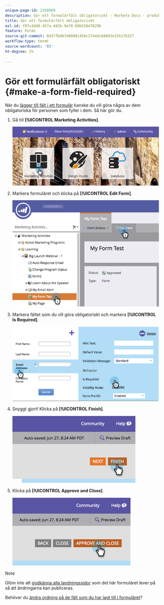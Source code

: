 ```yaml
---
unique-page-id: 2359569
description: Gör ett formulärfält obligatoriskt - Marketo Docs - produktdokumentation
title: Gör ett formulärfält obligatoriskt
exl-id: f07c4dd8-457a-442b-9ef8-89b51647829b
feature: Forms
source-git-commit: 0d37fbdb7d08901458c1744dc68893e155176327
workflow-type: tm+mt
source-wordcount: '93'
ht-degree: 2%

---
```


# Gör ett formulärfält obligatoriskt {#make-a-form-field-required}

När du [lägger till fält i ett formulär](/help/marketo/product-docs/demand-generation/forms/creating-a-form/add-a-field-to-a-form.md) kanske du vill göra några av dem obligatoriska för personen som fyller i dem. Så här gör du.

1. Gå till **[!UICONTROL Marketing Activities]**.

   ![](assets/login-marketing-activities-4.png)

1. Markera formuläret och klicka på **[!UICONTROL Edit Form]**.

   ![](assets/editform-2.png)

1. Markera fältet som du vill göra obligatoriskt och markera **[!UICONTROL Is Required]**.

   ![](assets/image2014-9-15-17-3a30-3a44.png)

1. Snyggt gjort! Klicka på **[!UICONTROL Finish]**.

   ![](assets/image2014-9-15-17-3a30-3a58.png)

1. Klicka på **[!UICONTROL Approve and Close]**.

   ![](assets/image2014-9-15-17-3a31-3a11.png)

>[!NOTE]
>
>Glöm inte att [godkänna alla landningssidor](/help/marketo/product-docs/demand-generation/landing-pages/understanding-landing-pages/approve-unapprove-or-delete-a-landing-page.md) som det här formuläret lever på så att ändringarna kan publiceras.

Behöver du [ändra ordning på de fält som du har lagt till i formuläret](/help/marketo/product-docs/demand-generation/forms/form-fields/reorder-fields-in-a-form.md)?
